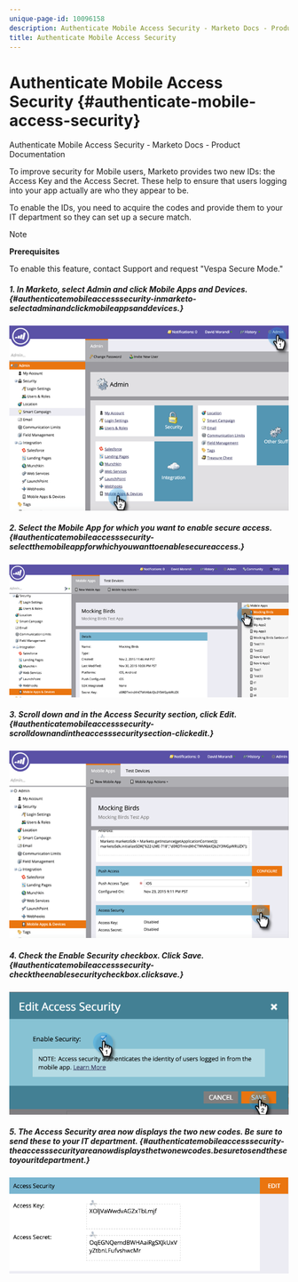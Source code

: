 ```yaml
---
unique-page-id: 10096158
description: Authenticate Mobile Access Security - Marketo Docs - Product Documentation
title: Authenticate Mobile Access Security
---
```


# Authenticate Mobile Access Security {#authenticate-mobile-access-security}

Authenticate Mobile Access Security - Marketo Docs - Product Documentation

To improve security for Mobile users, Marketo provides two new IDs: the Access Key and the Access Secret. These help to ensure that users logging into your app actually are who they appear to be.

To enable the IDs, you need to acquire the codes and provide them to your IT department so they can set up a secure match.

>[!NOTE]
>
>**Prerequisites**
>
>To enable this feature, contact Support and request "Vespa Secure Mode."

##### 1. In Marketo, select Admin and click Mobile Apps and Devices. {#authenticatemobileaccesssecurity-inmarketo-selectadminandclickmobileappsanddevices.}

![](assets/image2015-12-1-14-3a36-3a30.png)

##### 2. Select the Mobile App for which you want to enable secure access. {#authenticatemobileaccesssecurity-selectthemobileappforwhichyouwanttoenablesecureaccess.}

![](assets/image2015-12-2-10-3a18-3a6.png)

##### 3. Scroll down and in the Access Security section, click Edit. {#authenticatemobileaccesssecurity-scrolldownandintheaccesssecuritysection-clickedit.}

![](assets/image2015-12-1-14-3a41-3a37.png)

##### 4. Check the Enable Security checkbox. Click Save. {#authenticatemobileaccesssecurity-checktheenablesecuritycheckbox.clicksave.}

![](assets/image2015-12-1-14-3a54-3a0.png)

##### 5. The Access Security area now displays the two new codes. Be sure to send these to your IT department. {#authenticatemobileaccesssecurity-theaccesssecurityareanowdisplaysthetwonewcodes.besuretosendthesetoyouritdepartment.}

![](assets/image2015-12-1-14-3a57-3a34.png)

